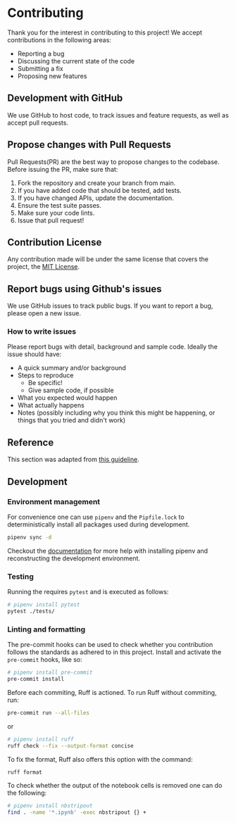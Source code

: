 # Contributing

Thank you for the interest in contributing to this project! We accept
contributions in the following areas:

- Reporting a bug
- Discussing the current state of the code
- Submitting a fix
- Proposing new features

## Development with GitHub

We use GitHub to host code, to track issues and feature requests, as well as
accept pull requests.

## Propose changes with Pull Requests

Pull Requests(PR) are the best way to propose changes to the codebase. Before
issuing the PR, make sure that:

1. Fork the repository and create your branch from main.
2. If you have added code that should be tested, add tests.
3. If you have changed APIs, update the documentation.
4. Ensure the test suite passes.
5. Make sure your code lints.
6. Issue that pull request!

## Contribution License

Any contribution made will be under the same license that covers the project,
the [MIT License](LICENSE.txt).

## Report bugs using Github's issues

We use GitHub issues to track public bugs. If you want to report a bug, please
open a new issue.

### How to write issues

Please report bugs with detail, background and sample code. Ideally the issue
should have:

- A quick summary and/or background
- Steps to reproduce
  - Be specific!
  - Give sample code, if possible
- What you expected would happen
- What actually happens
- Notes (possibly including why you think this might be happening, or things
  that you tried and didn't work)

## Reference

This section was adapted from
[this guideline](https://gist.github.com/briandk/3d2e8b3ec8daf5a27a62).

## Development

### Environment management

For convenience one can use `pipenv` and the `Pipfile.lock` to deterministically
install all packages used during development.

```bash
pipenv sync -d
```

Checkout the [documentation](https://pipenv.pypa.io/en/latest/) for more help
with installing pipenv and reconstructing the development environment.

### Testing

Running the requires `pytest` and is executed as follows:

```bash
# pipenv install pytest
pytest ./tests/
```

### Linting and formatting

The pre-commit hooks can be used to check whether you contribution follows the
standards as adhered to in this project. Install and activate the `pre-commit`
hooks, like so:

```bash
# pipenv install pre-commit
pre-commit install
```

Before each commiting, Ruff is actioned. To run Ruff without commiting, run:

```bash
pre-commit run --all-files
```

or

```bash
# pipenv install ruff
ruff check --fix --output-format concise
```

To fix the format, Ruff also offers this option with the command:

```bash
ruff format
```

To check whether the output of the notebook cells is removed one can do the
following:

```bash
# pipenv install nbstripout
find . -name '*.ipynb' -exec nbstripout {} +
```
